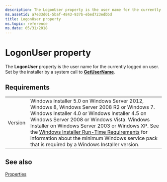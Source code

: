 ```yaml
---
description: The LogonUser property is the user name for the currently logged on user. Set by the installer by a system call to GetUserName.
ms.assetid: a7e33d01-5baf-4843-937b-ebed723edbbd
title: LogonUser property
ms.topic: reference
ms.date: 05/31/2018
---
```


# LogonUser property

The **LogonUser** property is the user name for the currently logged on user. Set by the installer by a system call to [**GetUserName**](/windows/win32/api/winbase/nf-winbase-getusernamea).

## Requirements



|                    |                                                                                                                                                                                                                                                                                                                                                                                                                                                  |
|--------------------|--------------------------------------------------------------------------------------------------------------------------------------------------------------------------------------------------------------------------------------------------------------------------------------------------------------------------------------------------------------------------------------------------------------------------------------------------|
| Version<br/> | Windows Installer 5.0 on Windows Server 2012, Windows 8, Windows Server 2008 R2 or Windows 7. Windows Installer 4.0 or Windows Installer 4.5 on Windows Server 2008 or Windows Vista. Windows Installer on Windows Server 2003 or Windows XP. See the [Windows Installer Run-Time Requirements](windows-installer-portal.md) for information about the minimum Windows service pack that is required by a Windows Installer version.<br/> |



## See also

<dl> <dt>

[Properties](properties.md)
</dt> </dl>

 

 
